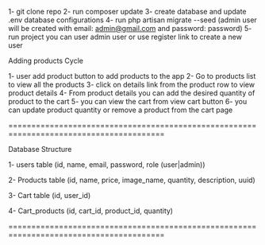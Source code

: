 1- git clone repo
2- run composer update
3- create database and update .env database configurations
4- run php artisan migrate --seed (admin user will be created with email: admin@gmail.com and password: password)
5- run project you can user admin user or use register link to create a new user

Adding products Cycle

1- user add product button to add products to the app
2- Go to products list to view all the products
3- click on details link from the product row to view product details
4- From product details you can add the desired quantity of product to the cart
5- you can view the cart from view cart button
6- you can update product quantity or remove a product from the cart page

========================================================================================

Database Structure

1- users table (id, name, email, password, role (user|admin))

2- Products table (id, name, price, image_name, quantity, description, uuid)

3- Cart table (id, user_id)

4- Cart_products (id, cart_id, product_id, quantity)


========================================================================================
